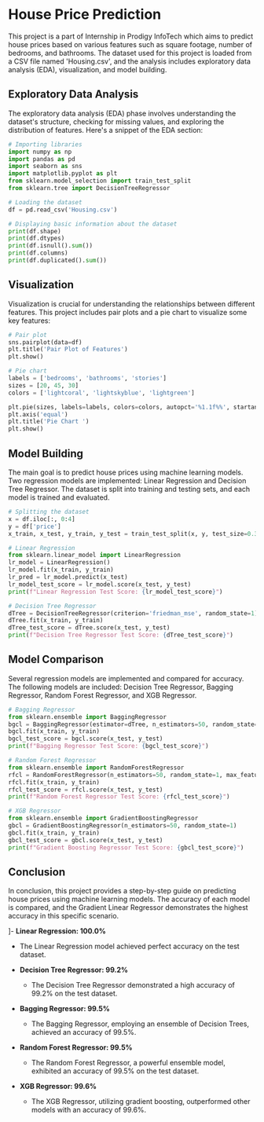 # House Price Prediction

This project is a part of Internship in Prodigy InfoTech which aims to predict house prices based on various features such as square footage, number of bedrooms, and bathrooms. The dataset used for this project is loaded from a CSV file named 'Housing.csv', and the analysis includes exploratory data analysis (EDA), visualization, and model building.

## Exploratory Data Analysis

The exploratory data analysis (EDA) phase involves understanding the dataset's structure, checking for missing values, and exploring the distribution of features. Here's a snippet of the EDA section:

```python
# Importing libraries
import numpy as np 
import pandas as pd 
import seaborn as sns 
import matplotlib.pyplot as plt 
from sklearn.model_selection import train_test_split
from sklearn.tree import DecisionTreeRegressor

# Loading the dataset
df = pd.read_csv('Housing.csv')

# Displaying basic information about the dataset
print(df.shape)
print(df.dtypes)
print(df.isnull().sum())
print(df.columns)
print(df.duplicated().sum())
```

## Visualization

Visualization is crucial for understanding the relationships between different features. This project includes pair plots and a pie chart to visualize some key features:

```python
# Pair plot
sns.pairplot(data=df)
plt.title('Pair Plot of Features')
plt.show()

# Pie chart
labels = ['bedrooms', 'bathrooms', 'stories']
sizes = [20, 45, 30]
colors = ['lightcoral', 'lightskyblue', 'lightgreen']

plt.pie(sizes, labels=labels, colors=colors, autopct='%1.1f%%', startangle=140)
plt.axis('equal')
plt.title('Pie Chart ')
plt.show()
```

## Model Building

The main goal is to predict house prices using machine learning models. Two regression models are implemented: Linear Regression and Decision Tree Regressor. The dataset is split into training and testing sets, and each model is trained and evaluated.

```python
# Splitting the dataset
x = df.iloc[:, 0:4]
y = df['price']
x_train, x_test, y_train, y_test = train_test_split(x, y, test_size=0.3, random_state=1)

# Linear Regression
from sklearn.linear_model import LinearRegression
lr_model = LinearRegression()
lr_model.fit(x_train, y_train)
lr_pred = lr_model.predict(x_test)
lr_model_test_score = lr_model.score(x_test, y_test)
print(f"Linear Regression Test Score: {lr_model_test_score}")

# Decision Tree Regressor
dTree = DecisionTreeRegressor(criterion='friedman_mse', random_state=1)
dTree.fit(x_train, y_train)
dTree_test_score = dTree.score(x_test, y_test)
print(f"Decision Tree Regressor Test Score: {dTree_test_score}")
```

## Model Comparison

Several regression models are implemented and compared for accuracy. The following models are included: Decision Tree Regressor, Bagging Regressor, Random Forest Regressor, and XGB Regressor.

```python
# Bagging Regressor
from sklearn.ensemble import BaggingRegressor
bgcl = BaggingRegressor(estimator=dTree, n_estimators=50, random_state=1)
bgcl.fit(x_train, y_train)
bgcl_test_score = bgcl.score(x_test, y_test)
print(f"Bagging Regressor Test Score: {bgcl_test_score}")

# Random Forest Regressor
from sklearn.ensemble import RandomForestRegressor
rfcl = RandomForestRegressor(n_estimators=50, random_state=1, max_features=12)
rfcl.fit(x_train, y_train)
rfcl_test_score = rfcl.score(x_test, y_test)
print(f"Random Forest Regressor Test Score: {rfcl_test_score}")

# XGB Regressor
from sklearn.ensemble import GradientBoostingRegressor
gbcl = GradientBoostingRegressor(n_estimators=50, random_state=1)
gbcl.fit(x_train, y_train)
gbcl_test_score = gbcl.score(x_test, y_test)
print(f"Gradient Boosting Regressor Test Score: {gbcl_test_score}")
```

## Conclusion

In conclusion, this project provides a step-by-step guide on predicting house prices using machine learning models. The accuracy of each model is compared, and the Gradient Linear Regressor demonstrates the highest accuracy in this specific scenario. 

]- **Linear Regression: 100.0%**
  - The Linear Regression model achieved perfect accuracy on the test dataset.

- **Decision Tree Regressor: 99.2%**
  - The Decision Tree Regressor demonstrated a high accuracy of 99.2% on the test dataset.

- **Bagging Regressor: 99.5%**
  - The Bagging Regressor, employing an ensemble of Decision Trees, achieved an accuracy of 99.5%.

- **Random Forest Regressor: 99.5%**
  - The Random Forest Regressor, a powerful ensemble model, exhibited an accuracy of 99.5% on the test dataset.

- **XGB Regressor: 99.6%**
  - The XGB Regressor, utilizing gradient boosting, outperformed other models with an accuracy of 99.6%.
